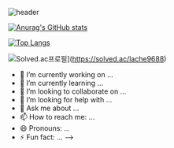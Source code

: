 ![header](https://capsule-render.vercel.app/api?type=wave&color=auto&height=300&section=header&text=📸YAN&fontSize=90)


[![Anurag's GitHub stats](https://github-readme-stats.vercel.app/api?username=YAN9688)](https://github.com/YAN9688/github-readme-stats)

[![Top Langs](https://github-readme-stats.vercel.app/api/top-langs/?username=YAN9688)](https://github.com/YAN9688/github-readme-stats)

![Solved.ac프로필](http://mazassumnida.wtf/api/v2/generate_badge?boj=lache9688)](https://solved.ac/lache9688)



- 🔭 I’m currently working on ...
- 🌱 I’m currently learning ...
- 👯 I’m looking to collaborate on ...
- 🤔 I’m looking for help with ...
- 💬 Ask me about ...
- 📫 How to reach me: ...
- 😄 Pronouns: ...
- ⚡ Fun fact: ...
-->
